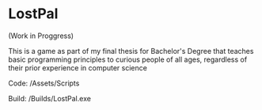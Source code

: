 # LostPal
(Work in Proggress)

This is a game as part of my final thesis for Bachelor's Degree that teaches basic programming principles to curious people of all ages, regardless of their prior experience in computer science

Code: /Assets/Scripts

Build: /Builds/LostPal.exe
